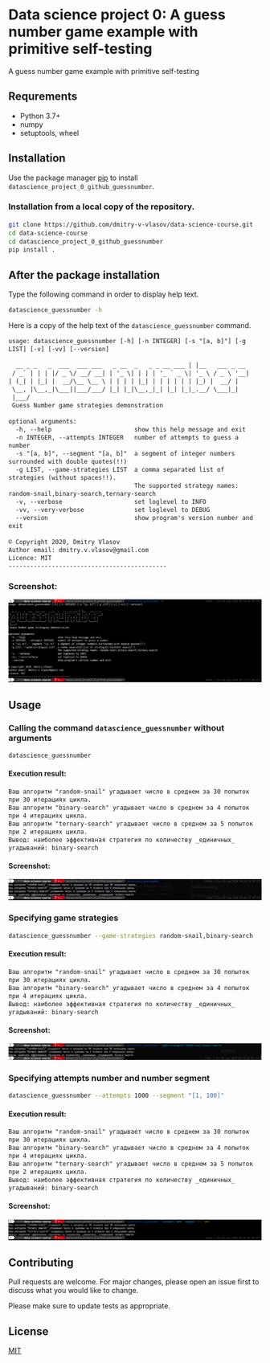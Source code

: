 # Data science project 0: A guess number game example with primitive self-testing

A guess number game example with primitive self-testing

## Requrements

* Python 3.7+
* numpy
* setuptools, wheel

## Installation

Use the package manager [pip](https://pip.pypa.io/en/stable/) to install `datascience_project_0_github_guessnumber`.

### Installation from a local copy of the repository.
```bash
git clone https://github.com/dmitry-v-vlasov/data-science-course.git
cd data-science-course
cd datascience_project_0_github_guessnumber
pip install .
```

## After the package installation

Type the following command in order to display help text.

```bash
datascience_guessnumber -h
```

Here is a copy of the help text of the `datascience_guessnumber` command.

```
usage: datascience_guessnumber [-h] [-n INTEGER] [-s "[a, b]"] [-g LIST] [-v] [-vv] [--version]

  __ _ _   _  ___  ___ ___   _ __  _   _ _ __ ___ | |__   ___ _ __ 
 / _` | | | |/ _ \/ __/ __| | '_ \| | | | '_ ` _ \| '_ \ / _ \ '__|
| (_| | |_| |  __/\__ \__ \ | | | | |_| | | | | | | |_) |  __/ |   
 \__, |\__,_|\___||___/___/ |_| |_|\__,_|_| |_| |_|_.__/ \___|_|   
 |___/
 Guess Number game strategies demonstration

optional arguments:
  -h, --help                       show this help message and exit
  -n INTEGER, --attempts INTEGER   number of attempts to guess a number
  -s "[a, b]", --segment "[a, b]"  a segment of integer numbers surrounded with double quotes(!!)
  -g LIST, --game-strategies LIST  a comma separated list of strategies (without spaces!!).
                                   The supported strategy names: random-snail,binary-search,ternary-search
  -v, --verbose                    set loglevel to INFO
  -vv, --very-verbose              set loglevel to DEBUG
  --version                        show program's version number and exit

© Copyright 2020, Dmitry Vlasov
Author email: dmitry.v.vlasov@gmail.com
Licence: MIT
--------------------------------------------
```

### Screenshot:
![](docs/images/usage-datascience_guessnumber-help.png)

## Usage

### Calling the command `datascience_guessnumber` without arguments

```bash
datascience_guessnumber
```

#### Execution result:
```
Ваш алгоритм "random-snail" угадывает число в среднем за 30 попыток при 30 итерациях цикла.
Ваш алгоритм "binary-search" угадывает число в среднем за 4 попыток при 4 итерациях цикла.
Ваш алгоритм "ternary-search" угадывает число в среднем за 5 попыток при 2 итерациях цикла.
Вывод: наиболее эффективная стратегия по количеству _единичных_ угадываний: binary-search
```

#### Screenshot:
![](docs/images/usage-datascience_guessnumber.png)

### Specifying game strategies

```bash
datascience_guessnumber --game-strategies random-snail,binary-search
```

#### Execution result:
```
Ваш алгоритм "random-snail" угадывает число в среднем за 30 попыток при 30 итерациях цикла.
Ваш алгоритм "binary-search" угадывает число в среднем за 4 попыток при 4 итерациях цикла.
Вывод: наиболее эффективная стратегия по количеству _единичных_ угадываний: binary-search
```

#### Screenshot:
![](docs/images/usage-datascience_guessnumber-strategies.png)

### Specifying attempts number and number segment

```bash
datascience_guessnumber --attempts 1000 --segment "[1, 100]"
```

#### Execution result:
```
Ваш алгоритм "random-snail" угадывает число в среднем за 30 попыток при 30 итерациях цикла.
Ваш алгоритм "binary-search" угадывает число в среднем за 4 попыток при 4 итерациях цикла.
Ваш алгоритм "ternary-search" угадывает число в среднем за 5 попыток при 2 итерациях цикла.
Вывод: наиболее эффективная стратегия по количеству _единичных_ угадываний: binary-search
```

#### Screenshot:
![](docs/images/usage-datascience_guessnumber-attempts_segment.png)

## Contributing
Pull requests are welcome. For major changes, please open an issue first to discuss what you would like to change.

Please make sure to update tests as appropriate.

## License
[MIT](https://choosealicense.com/licenses/mit/)
